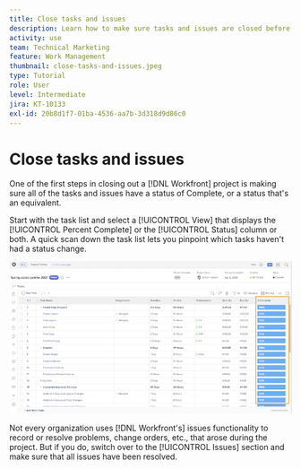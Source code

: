 ```yaml
---
title: Close tasks and issues
description: Learn how to make sure tasks and issues are closed before you close out a project in [!DNL  Workfront].
activity: use
team: Technical Marketing
feature: Work Management
thumbnail: close-tasks-and-issues.jpeg
type: Tutorial
role: User
level: Intermediate
jira: KT-10133
exl-id: 20b8d1f7-01ba-4536-aa7b-3d318d9d86c0
---
```

# Close tasks and issues

One of the first steps in closing out a [!DNL Workfront] project is making sure all of the tasks and issues have a status of Complete, or a status that's an equivalent.

Start with the task list and select a [!UICONTROL View] that displays the [!UICONTROL Percent Complete] or the [!UICONTROL Status] column or both. A quick scan down the task list lets you pinpoint which tasks haven't had a status change.

![Project displaying [!UICONTROL Percent Complete] column](assets/planner-fund-close-tasks-and-issues.png)

Not every organization uses [!DNL Workfront's] issues functionality to record or resolve problems, change orders, etc., that arose during the project. But if you do, switch over to the [!UICONTROL Issues] section and make sure that all issues have been resolved.

<!---
learn more
Update task status
Issue statuses
--->
